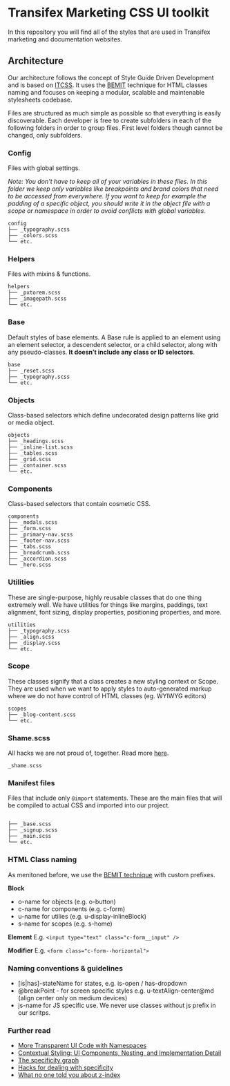 # Transifex Marketing CSS UI toolkit

In this repository you will find all of the styles that are used in Transifex marketing and documentation websites.

## Architecture 
Our architecture follows the concept of Style Guide Driven Development and is based on [ITCSS](http://www.creativebloq.com/web-design/manage-large-css-projects-itcss-101517528). It uses the [BEMIT](http://csswizardry.com/2015/08/bemit-taking-the-bem-naming-convention-a-step-further/) technique for HTML classes naming and focuses on keeping a modular, scalable and maintenable stylesheets codebase.

Files are structured as much simple as possible so that everything is easily discoverable. Each developer is free to create subfolders in each of the following folders in order to group files. First level folders though cannot be changed, only subfolders.

### Config
Files with global settings.

*Note: You don't have to keep all of your variables in these files. In this folder we keep only variables like breakpoints and brand colors that need to be accessed from everywhere. If you want to keep for example the padding of a specific object, you should write it in the object file with a scope or namespace in order to avoid conflicts with global variables.*
```
config
├── _typography.scss
├── _colors.scss
└── etc.
```

### Helpers
Files with mixins & functions.
```
helpers
├── _pxtorem.scss
├── _imagepath.scss
└── etc.
```

### Base
Default styles of base elements. A Base rule is applied to an element using an element selector, a descendent selector, or a child selector, along with any pseudo-classes. **It doesn’t include any class or ID selectors**.
```
base
├── _reset.scss
├── _typography.scss
└── etc.
```

### Objects
Class-based selectors which define undecorated design patterns like grid or media object.
```
objects
├── _headings.scss
├── _inline-list.scss
├── _tables.scss
├── _grid.scss
├── _container.scss
└── etc.
```

### Components
Class-based selectors that contain cosmetic CSS.
```
components
├── _modals.scss
├── _form.scss
├── _primary-nav.scss
├── _footer-nav.scss
├── _tabs.scss
├── _breadcrumb.scss
├── _accordion.scss
└── _hero.scss
```

### Utilities
These are single-purpose, highly reusable classes that do one thing extremely well. We have utilities for things like margins, paddings, text alignment, font sizing, display properties, positioning properties, and more.
```
utilities
├── _typography.scss
├── _align.scss
├── _display.scss
└── etc.
```

### Scope
These classes signify that a class creates a new styling context or Scope. They are used when we want to apply styles to auto-generated markup where we do not have control of HTML classes (eg. WYIWYG editors)
```
scopes
├── _blog-content.scss
└── etc.
```

### Shame.scss
All hacks we are not proud of, together. Read more [here](http://csswizardry.com/2013/04/shame-css/).
```
_shame.scss
```

### Manifest files
Files that include only ```@import``` statements. These are the main files that will be compiled to actual CSS and imported into our project.
```

├── _base.scss
├── _signup.scss
├── _main.scss
└── etc.
```

### HTML Class naming

As menitoned before, we use the [BEMIT technique](http://csswizardry.com/2015/08/bemit-taking-the-bem-naming-convention-a-step-further/) with custom prefixes.

**Block**
* o-name for objects (e.g. o-button)
* c-name for components (e.g. c-form)
* u-name for utilies (e.g. u-display-inlineBlock)
* s-name for scopes (e.g. s-home)

**Element**
E.g. ```<input type="text" class="c-form__input" />```

**Modifier**
E.g. ```<form class="c-form--horizontal">```

### Naming conventions & guidelines
* [is|has]-stateName for states, e.g. is-open / has-dropdown
* @breakPoint - for screen specific styles e.g. u-textAlign-center@md (align center only on medium devices)
* js-name for JS specific use. We never use classes without js prefix in our scritps.

### Further read
* [More Transparent UI Code with Namespaces](http://csswizardry.com/2015/03/more-transparent-ui-code-with-namespaces/)
* [Contextual Styling: UI Components, Nesting, and Implementation Detail](http://csswizardry.com/2015/06/contextual-styling-ui-components-nesting-and-implementation-detail/)
* [The specificity graph](http://csswizardry.com/2014/10/the-specificity-graph/)
* [Hacks for dealing with specificity](http://csswizardry.com/2014/07/hacks-for-dealing-with-specificity/)
* [What no one told you about z-index](http://philipwalton.com/articles/what-no-one-told-you-about-z-index/)
